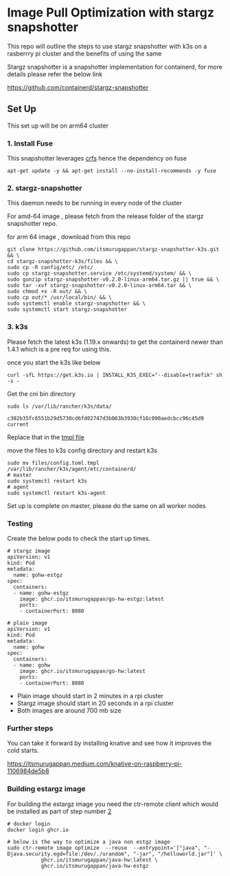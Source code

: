 # Image Pull Optimization with stargz snapshotter 

This repo will outline the steps to use stargz snapshotter with k3s on a 
rasberrry pi cluster and the benefits of using the same

Stargz snapshotter is a snapshotter implementation for containerd, for more details 
please refer the below link

https://github.com/containerd/stargz-snapshotter

## Set Up

This set up will be on arm64 cluster

### 1. Install Fuse

This snapshotter leverages [crfs](https://github.com/google/crfs) hence the 
dependency on fuse

```shell
apt-get update -y && apt-get install --no-install-recommends -y fuse
```

### 2. stargz-snapshotter

This daemon needs to be running in every node of the cluster

For amd-64 image , please fetch from the release folder of the stargz snapshotter repo.

for arm 64 image , download from this repo

```shell
git clone https://github.com/itsmurugappan/stargz-snapshotter-k3s.git && \
cd stargz-snapshotter-k3s/files && \
sudo cp -R config/etc/ /etc/
sudo cp stargz-snapshotter.service /etc/systemd/system/ && \
sudo gunzip stargz-snapshotter-v0.2.0-linux-arm64.tar.gz || true && \
sudo tar -xvf stargz-snapshotter-v0.2.0-linux-arm64.tar && \
sudo chmod +x -R out/ && \
sudo cp out/* /usr/local/bin/ && \
sudo systemctl enable stargz-snapshotter && \
sudo systemctl start stargz-snapshotter
```

### 3. k3s

Please fetch the latest k3s (1.19.x onwards) to get the containerd newer than 1.4.1 which is a pre req for using this.

once you start the k3s like below
```
curl -sfL https://get.k3s.io | INSTALL_K3S_EXEC="--disable=traefik" sh -s -
```
Get the cni bin directory

```shell
sudo ls /var/lib/rancher/k3s/data/

c302b35fc6551b29d5730cd6fd02747d3b063b3930cf16c090aedcbcc96c45d9  current
```
Replace that in the [tmpl file](./files/config.toml.tmpl#L19)

move the files to k3s config directory and restart k3s

```shell
sudo mv files/config.toml.tmpl /var/lib/rancher/k3s/agent/etc/containerd/
# master
sudo systemctl restart k3s
# agent
sudo systemctl restart k3s-agent
```

Set up is complete on master, please do the same on all worker nodes

### Testing

Create the below pods to check the start up times.

```
# stargz image
apiVersion: v1
kind: Pod
metadata:
  name: gohw-estgz
spec:
  containers:
  - name: gohw-estgz
    image: ghcr.io/itsmurugappan/go-hw-estgz:latest
    ports:
    - containerPort: 8080 

# plain image
apiVersion: v1
kind: Pod
metadata:
  name: gohw
spec:
  containers:
  - name: gohw
    image: ghcr.io/itsmurugappan/go-hw:latest
    ports:
    - containerPort: 8080 
```
* Plain image should start in 2 minutes in a rpi cluster
* Stargz image should start in 20 seconds in a rpi cluster
* Both images are around 700 mb size

### Further steps

You can take it forward by installing knative and see how it improves the cold starts.

https://itsmurugappan.medium.com/knative-on-raspberry-pi-1106984de5b8

### Building estargz image

For building the estargz image you need the ctr-remote client which would be installed as part of step number [2](#2-stargz-snapshotter)

```
# docker login
docker login ghcr.io

# below is the way to optimize a java non estgz image
sudo ctr-remote image optimize  --reuse  --entrypoint='["java", "-Djava.security.egd=file:/dev/./urandom", "-jar", "/helloworld.jar"]' \
           ghcr.io/itsmurugappan/java-hw:latest \
           ghcr.io/itsmurugappan/java-hw-estgz
```
